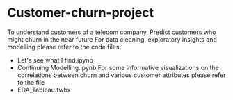 # Customer-churn-project
To understand customers of a telecom company, Predict customers who might churn in the near future
For data cleaning, exploratory insights and modelling please refer to the code files:
- Let's see what I find.ipynb
- Continuing Modelling.ipynb
For some informative visualizations on the correlations between churn and various customer attributes please refer to the file
- EDA_Tableau.twbx
